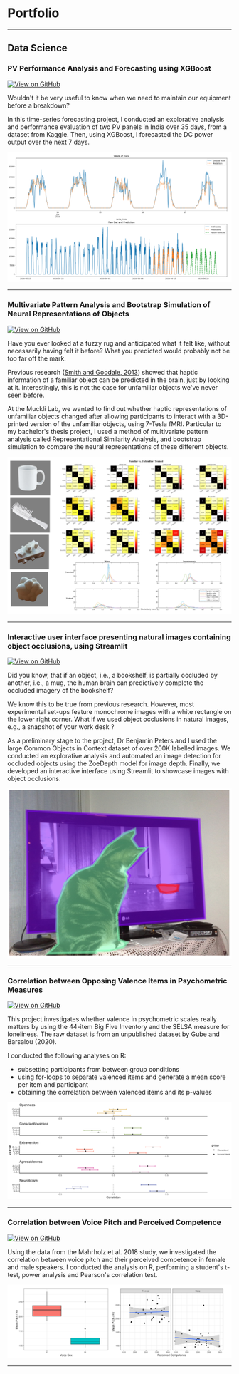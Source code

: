 # Portfolio
---
## Data Science

### PV Performance Analysis and Forecasting using XGBoost

[![View on GitHub](https://img.shields.io/badge/GitHub-View_on_GitHub-blue?logo=GitHub)](https://github.com/madelinelui/pv-panels/)

Wouldn't it be very useful to know when we need to maintain our equipment before a breakdown?

In this time-series forecasting project, I conducted an explorative analysis and performance evaluation of two PV panels in India over 35 days, from a dataset from Kaggle. Then, using XGBoost, I forecasted the DC power output over the next 7 days.

<center><img src="images/pv-panels.png"/></center>

---

### Multivariate Pattern Analysis and Bootstrap Simulation of Neural Representations of Objects

[![View on GitHub](https://img.shields.io/badge/GitHub-View_on_GitHub-blue?logo=GitHub)](https://github.com/madelinelui/rsa-thesis/)

Have you ever looked at a fuzzy rug and anticipated what it felt like, without necessarily having felt it before? What you predicted would probably not be too far off the mark.

Previous research ([Smith and Goodale, 2013](https://www.ncbi.nlm.nih.gov/pmc/articles/PMC4380001/)) showed that haptic information of a familiar object can be predicted in the brain, just by looking at it. Interestingly, this is not the case for unfamiliar objects we've never seen before.

At the Muckli Lab, we wanted to find out whether haptic representations of unfamiliar objects changed after allowing participants to interact with a 3D-printed version of the unfamiliar objects, using 7-Tesla fMRI.
Particular to my bachelor's thesis project, I used a method of multivariate pattern analysis called Representational Similarity Analysis, and bootstrap simulation to compare the neural representations of these different objects.

<center><img src="images/rsa-thesis.png"/></center>

---

### Interactive user interface presenting natural images containing object occlusions, using Streamlit

[![View on GitHub](https://img.shields.io/badge/GitHub-View_on_GitHub-blue?logo=GitHub)](https://github.com/madelinelui/occlusions/)

Did you know, that if an object, i.e., a bookshelf, is partially occluded by another, i.e., a mug, the human brain can predictively complete the occluded imagery of the bookshelf?

We know this to be true from previous research. However, most experimental set-ups feature monochrome images with a white rectangle on the lower right corner. What if we used object occlusions in natural images, e.g., a snapshot of your work desk ?

As a preliminary stage to the project, Dr Benjamin Peters and I used the large Common Objects in Context dataset of over 200K labelled images. We conducted an explorative analysis and automated an image detection for occluded objects using the ZoeDepth model for image depth. Finally, we developed an interactive interface using Streamlit to showcase images with object occlusions.

<center><img src="images/occlusions.png"/></center>

---

### Correlation between Opposing Valence Items in Psychometric Measures

[![View on GitHub](https://img.shields.io/badge/GitHub-View_on_GitHub-blue?logo=GitHub)](https://github.com/madelinelui/corr_valence/)

This project investigates whether valence in psychometric scales really matters by using the 44-item Big Five Inventory and the SELSA measure for loneliness. The raw dataset is from an unpublished dataset by Gube and Barsalou (2020).

I conducted the following analyses on R:

- subsetting participants from between group conditions
- using for-loops to separate valenced items and generate a mean score per item and participant
- obtaining the correlation between valenced items and its p-values

<center><img src="images/corr_valence.png"/></center>

---

### Correlation between Voice Pitch and Perceived Competence

[![View on GitHub](https://img.shields.io/badge/GitHub-View_on_GitHub-blue?logo=GitHub)](https://github.com/madelinelui/corr_voicepitch-competence/)

Using the data from the Mahrholz et al. 2018 study, we investigated the correlation between voice pitch and their perceived competence in female and male speakers. I conducted the analysis on R, performing a student's t-test, power analysis and Pearson's correlation test.

<center><img src="images/corr_voicepitch-competence.png"/></center>

---
